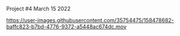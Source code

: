 Project #4 March 15 2022


https://user-images.githubusercontent.com/35754475/158478682-baffc823-b7bd-4776-9372-a5448ac674dc.mov

